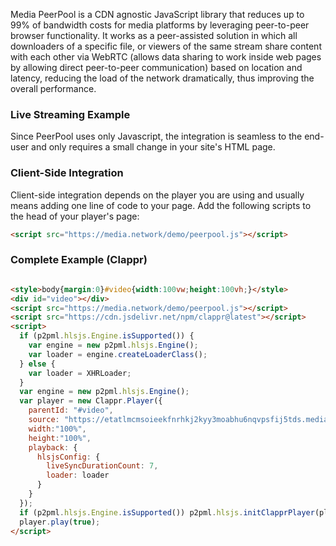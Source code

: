 

Media PeerPool is a CDN agnostic JavaScript library that reduces up to 99% of bandwidth costs for media platforms by leveraging peer-to-peer browser functionality. It works as a peer-assisted solution in which all downloaders of a specific file, or viewers of the same stream share content with each other via WebRTC (allows data sharing to work inside web pages by allowing direct peer-to-peer communication) based on location and latency, reducing the load of the network dramatically, thus improving the overall performance.

### Live Streaming Example

Since PeerPool uses only Javascript, the integration is seamless to the end-user and only requires a small change in your site's HTML page.

### Client-Side Integration

Client-side integration depends on the player you are using and usually means adding one line of code to your page.
Add the following scripts to the head of your player's page:

```html
<script src="https://media.network/demo/peerpool.js"></script>
```

### Complete Example (Clappr)

```html

<style>body{margin:0}#video{width:100vw;height:100vh;}</style>
<div id="video"></div>
<script src="https://media.network/demo/peerpool.js"></script>
<script src="https://cdn.jsdelivr.net/npm/clappr@latest"></script>
<script>
  if (p2pml.hlsjs.Engine.isSupported()) {
    var engine = new p2pml.hlsjs.Engine();
    var loader = engine.createLoaderClass();
  } else {
    var loader = XHRLoader;
  }
  var engine = new p2pml.hlsjs.Engine();
  var player = new Clappr.Player({
    parentId: "#video",
    source: "https://etatlmcmsoieekfnrhkj2kyy3moabhu6nqvpsfij5tds.medianet.work/live/STREAM_NAME/index.m3u8",
    width:"100%",
    height:"100%",
    playback: {
      hlsjsConfig: {
        liveSyncDurationCount: 7,
        loader: loader
      }
    }
  });
  if (p2pml.hlsjs.Engine.isSupported()) p2pml.hlsjs.initClapprPlayer(player);
  player.play(true);
</script>

```
